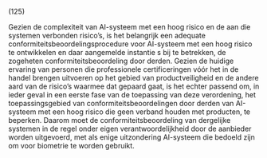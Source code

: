 (125)

Gezien de complexiteit van AI-systeem met een hoog risico en de aan die systemen verbonden risico’s, is het belangrijk een adequate conformiteitsbeoordelingsprocedure voor AI-systeem met een hoog risico te ontwikkelen en daar aangemelde instantie s bij te betrekken, de zogeheten conformiteitsbeoordeling door derden. Gezien de huidige ervaring van personen die professionele certificeringen vóór het in de handel brengen uitvoeren op het gebied van productveiligheid en de andere aard van de risico’s waarmee dat gepaard gaat, is het echter passend om, in ieder geval in een eerste fase van de toepassing van deze verordening, het toepassingsgebied van conformiteitsbeoordelingen door derden van AI-systeem met een hoog risico die geen verband houden met producten, te beperken. Daarom moet de conformiteitsbeoordeling van dergelijke systemen in de regel onder eigen verantwoordelijkheid door de aanbieder worden uitgevoerd, met als enige uitzondering AI-systeem die bedoeld zijn om voor biometrie te worden gebruikt.
